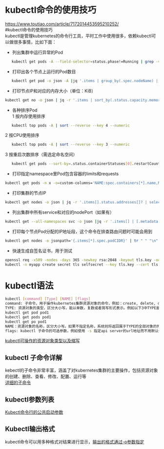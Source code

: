 # kubectl命令的使用技巧 
  https://www.toutiao.com/article/7172014453595210252/  
  #kubectl命令的使用技巧  
  kubectl是管理kubernetes的命令行工具，平时工作中使用很多，依赖kubectl可以做很多事情，比如下面：  
* 列出集群中运行异常的Pod
```bash
   kubectl get pods -A --field-selector=status.phase!=Running | grep -v Complete
```
* 打印出各个节点上运行的Pod数目
```bash
   kubectl get pod -o json -A |jq '.items | group_by(.spec.nodeName) | map({"nodeName": .[0].spec.nodeName, "count": length}) | sort_by(.count)'
```
* 打印节点IP和对应的内存大小（单位：KiB）
```bash
kubectl get no -o json | jq -r '.items | sort_by(.status.capacity.memory)[]|[.metadata.name,.status.capacity.memory]| @tsv'
```
* 各种排序Pod   
   1  按内存使用排序   
```bash
   kubectl top pods -A | sort --reverse --key 4 --numeric
```
   2 按CPU使用排序  
```bash
   kubectl top pods -A | sort --reverse --key 3 --numeric
```
   3 按重启次数排序（需选定命名空间）  
```bash
   kubectl get pods --sort-by=.status.containerStatuses[0].restartCount
```
* 打印指定namespace里Pod包含容器的limits和requests
```bash
kubectl get pods -n x -o=custom-columns='NAME:spec.containers[*].name,MEMREQ:spec.containers[*].resources.requests.memory,MEMLIM:spec.containers[*].resources.limits.memory,CPUREQ:spec.containers[*].resources.requests.cpu,CPULIM:spec.containers[*].resources.limits.cpu'
```
* 打印集群的节点IP
```bash
kubectl get nodes -o json | jq -r '.items[].status.addresses[]? | select (.type == "InternalIP") | .address' | paste -sd "\n" -
```
* 列出集群中所有service和对应的nodePort（如果有）
```bash
kubectl get --all-namespaces svc -o json |jq -r '.items[] | [.metadata.name,([.spec.ports[].nodePort | tostring ] | join("|"))]| @tsv'
```
* 打印每个节点Pod分配的IP地址段，这个命令在排查路由问题时可能会用到
```bash
kubectl get nodes -o jsonpath='{.items[*].spec.podCIDR}' | tr " " "\n"
```
* 快速生成自签名证书，用于测试
```bash
openssl req -x509 -nodes -days 365 -newkey rsa:2048 -keyout tls.key -out tls.crt -subj "/CN=grafana.mysite.ru/O=MyOrganization" 
kubectl -n myapp create secret tls selfsecret --key tls.key --cert tls.crt
```
# kubectl语法  
```bash
kubectl [command] [Type] [NAME] [flags]
command: 子命令，用于操作kubernetes集群资源对象的命令，例如：create, delete, describe, get, apply等等
TYPE: 资源对象的类型，区分大小写，能以单数，复数或者简写形式表示。例如以下3中TYPE是等价的。
kubectl get pod pod1
kubectl get pods pod1
kubectl get po pod1
NAME：资源对象的名称，区分大小写。如果不指定名称，系统则将返回属于TYPE的全部对象的列表，例如：kubectl get pods 将返回所有pod的列表
flags: kubectl 子命令的可选参数，例如使用 -s 指定api server的url地址而不用默认值。
```
[kubectl可操作的资源对象类型以及缩写](https://p3-sign.toutiaoimg.com/tos-cn-i-tjoges91tu/TTL6hPnIEzvwbh~noop.image?_iz=58558&from=article.pc_detail&x-expires=1676272227&x-signature=I33bvWr4TzjAy%2BJ%2F%2BbWMErYFmfc%3D)  

## kubectl 子命令详解
kebectl的子命令非常丰富，涵盖了对kubernetes集群的主要操作，包括资源对象的创建、删除、查看、修改、配置、运行等  
[详细的子命令](https://p3-sign.toutiaoimg.com/tos-cn-i-tjoges91tu/TTL6hQKQcQmvz~noop.image?_iz=58558&from=article.pc_detail&x-expires=1676272227&x-signature=AUfWesyvDdOLDlbmN8da%2BWAokpw%3D)  

## kubectl参数列表
[Kubectl命令行的公共启动参数](https://p3-sign.toutiaoimg.com/tos-cn-i-tjoges91tu/TTL6hQzFlp05vm~noop.image?_iz=58558&from=article.pc_detail&x-expires=1676272227&x-signature=NqtsHt6snI9UZoX3IUp5ljxySP4%3D)   

## Kubectl输出格式
kubectl命令可以用多种格式对结果进行显示，[输出的格式通过-o参数指定](https://p3-sign.toutiaoimg.com/tos-cn-i-tjoges91tu/TTL6iHFF62qpk4~noop.image?_iz=58558&from=article.pc_detail&x-expires=1676272227&x-signature=Ri4mzFxIMaPuuByZ1GJurPFgjvI%3D) 


